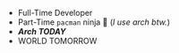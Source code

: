 - Full-Time Developer
- Part-Time `pacman` ninja 🥷 (*I use arch btw.*)
- ***Arch TODAY***
- WORLD TOMORROW
